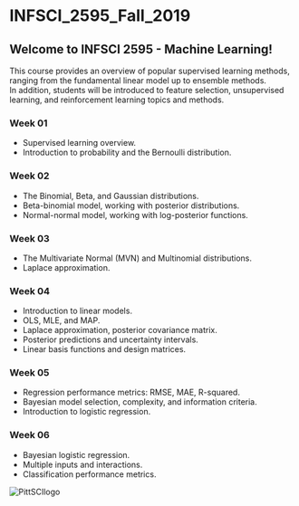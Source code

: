 # INFSCI_2595_Fall_2019
## Welcome to INFSCI 2595 - Machine Learning!  
This course provides an overview of popular supervised learning methods, ranging from the fundamental linear model up to ensemble methods.  
In addition, students will be introduced to feature selection, unsupervised learning, and reinforcement learning topics and methods.

### Week 01
* Supervised learning overview.  
* Introduction to probability and the Bernoulli distribution.  

### Week 02
* The Binomial, Beta, and Gaussian distributions.  
* Beta-binomial model, working with posterior distributions.  
* Normal-normal model, working with log-posterior functions.  

### Week 03
* The Multivariate Normal (MVN) and Multinomial distributions.
* Laplace approximation.  

### Week 04
* Introduction to linear models.
* OLS, MLE, and MAP.
* Laplace approximation, posterior covariance matrix.
* Posterior predictions and uncertainty intervals.
* Linear basis functions and design matrices.

### Week 05
* Regression performance metrics: RMSE, MAE, R-squared.
* Bayesian model selection, complexity, and information criteria.
* Introduction to logistic regression.  

### Week 06
* Bayesian logistic regression.
* Multiple inputs and interactions.
* Classification performance metrics.  

![PittSCIlogo](https://pbs.twimg.com/profile_images/881872023546408960/coamC-xz_400x400.jpg)
